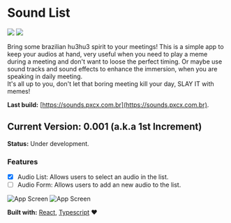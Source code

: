 # Sound List

![](https://github.com/pxcx/sound-list/workflows/Continuous%20Integration/badge.svg)
![](https://github.com/pxcx/sound-list//workflows/Continuous%20Deployment/badge.svg)

Bring some brazilian hu3hu3 spirit to your meetings! This is a simple app to keep your audios at hand,
very useful when you need to play a meme during a meeting and don't want to loose the perfect timing.
Or maybe use sound tracks and sound effects to enhance the immersion, when you are speaking in daily meeting.<br/>
It's all up to you, don't let that boring meeting kill your day, SLAY IT with memes!

**Last build:** [https://sounds.pxcx.com.br](https://sounds.pxcx.com.br).

## Current Version: 0.001 (a.k.a 1st Increment)

**Status:** Under development.

### Features
- [x] Audio List: Allows users to select an audio in the list.
- [ ] Audio Form: Allows users to add an new audio to the list.

![App Screen](https://sounds.pxcx.com.br/screens/001.png)
![App Screen](https://sounds.pxcx.com.br/screens/002.png)

**Built with:** [React](https://reactjs.org), [Typescript](https://www.typescriptlang.org) :heart: